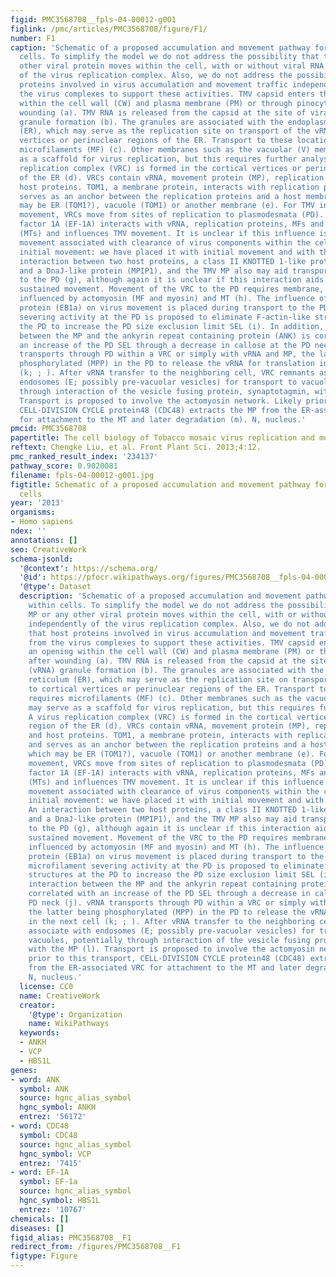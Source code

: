 ```yaml
---
figid: PMC3568708__fpls-04-00012-g001
figlink: /pmc/articles/PMC3568708/figure/F1/
number: F1
caption: 'Schematic of a proposed accumulation and movement pathway for TMV within
  cells. To simplify the model we do not address the possibility that the MP or any
  other viral protein moves within the cell, with or without viral RNA, independently
  of the virus replication complex. Also, we do not address the possibility that host
  proteins involved in virus accumulation and movement traffic independently from
  the virus complexes to support these activities. TMV capsid enters through an opening
  within the cell wall (CW) and plasma membrane (PM) or through pinocytosis after
  wounding (a). TMV RNA is released from the capsid at the site of viral RNA (vRNA)
  granule formation (b). The granules are associated with the endoplasmic reticulum
  (ER), which may serve as the replication site on transport of the vRNA to cortical
  vertices or perinuclear regions of the ER. Transport to these locations requires
  microfilaments (MF) (c). Other membranes such as the vacuolar (V) membrane may serve
  as a scaffold for virus replication, but this requires further analysis. A virus
  replication complex (VRC) is formed in the cortical vertices or perinuclear region
  of the ER (d). VRCs contain vRNA, movement protein (MP), replication proteins and
  host proteins. TOM1, a membrane protein, interacts with replication proteins and
  serves as an anchor between the replication proteins and a host membrane, which
  may be ER (TOM1?), vacuole (TOM1) or another membrane (e). For TMV intercellular
  movement, VRCs move from sites of replication to plasmodesmata (PD). Elongation
  factor 1A (EF-1A) interacts with vRNA, replication proteins, MFs and microtubules
  (MTs) and influences TMV movement. It is unclear if this influence is on sustained
  movement associated with clearance of virus components within the cell, or with
  initial movement: we have placed it with initial movement and with the MF (f). An
  interaction between two host proteins, a class II KNOTTED 1-like protein (NTH201)
  and a DnaJ-like protein (MPIP1), and the TMV MP also may aid transport of virus
  to the PD (g), although again it is unclear if this interaction aids initial or
  sustained movement. Movement of the VRC to the PD requires membrane, and may be
  influenced by actomyosin (MF and myosin) and MT (h). The influence of the MT end-binding
  protein (EB1a) on virus movement is placed during transport to the PD (h). MP microfilament
  severing activity at the PD is proposed to eliminate F-actin-like structures at
  the PD to increase the PD size exclusion limit SEL (i). In addition, interaction
  between the MP and the ankyrin repeat containing protein (ANK) is correlated with
  an increase of the PD SEL through a decrease in callose at the PD neck (j). vRNA
  transports through PD within a VRC or simply with vRNA and MP, the latter being
  phosphorylated (MPP) in the PD to release the vRNA for translation in the next cell
  (k; ; ). After vRNA transfer to the neighboring cell, VRC remnants associate with
  endosomes (E; possibly pre-vacuolar vesicles) for transport to vacuoles, potentially
  through interaction of the vesicle fusing protein, synaptotagmin, with the MP (l).
  Transport is proposed to involve the actomyosin network. Likely prior to this transport,
  CELL-DIVISION CYCLE protein48 (CDC48) extracts the MP from the ER-associated VRC
  for attachment to the MT and later degradation (m). N, nucleus.'
pmcid: PMC3568708
papertitle: The cell biology of Tobacco mosaic virus replication and movement.
reftext: Chengke Liu, et al. Front Plant Sci. 2013;4:12.
pmc_ranked_result_index: '234137'
pathway_score: 0.9020081
filename: fpls-04-00012-g001.jpg
figtitle: Schematic of a proposed accumulation and movement pathway for TMV within
  cells
year: '2013'
organisms:
- Homo sapiens
ndex: ''
annotations: []
seo: CreativeWork
schema-jsonld:
  '@context': https://schema.org/
  '@id': https://pfocr.wikipathways.org/figures/PMC3568708__fpls-04-00012-g001.html
  '@type': Dataset
  description: 'Schematic of a proposed accumulation and movement pathway for TMV
    within cells. To simplify the model we do not address the possibility that the
    MP or any other viral protein moves within the cell, with or without viral RNA,
    independently of the virus replication complex. Also, we do not address the possibility
    that host proteins involved in virus accumulation and movement traffic independently
    from the virus complexes to support these activities. TMV capsid enters through
    an opening within the cell wall (CW) and plasma membrane (PM) or through pinocytosis
    after wounding (a). TMV RNA is released from the capsid at the site of viral RNA
    (vRNA) granule formation (b). The granules are associated with the endoplasmic
    reticulum (ER), which may serve as the replication site on transport of the vRNA
    to cortical vertices or perinuclear regions of the ER. Transport to these locations
    requires microfilaments (MF) (c). Other membranes such as the vacuolar (V) membrane
    may serve as a scaffold for virus replication, but this requires further analysis.
    A virus replication complex (VRC) is formed in the cortical vertices or perinuclear
    region of the ER (d). VRCs contain vRNA, movement protein (MP), replication proteins
    and host proteins. TOM1, a membrane protein, interacts with replication proteins
    and serves as an anchor between the replication proteins and a host membrane,
    which may be ER (TOM1?), vacuole (TOM1) or another membrane (e). For TMV intercellular
    movement, VRCs move from sites of replication to plasmodesmata (PD). Elongation
    factor 1A (EF-1A) interacts with vRNA, replication proteins, MFs and microtubules
    (MTs) and influences TMV movement. It is unclear if this influence is on sustained
    movement associated with clearance of virus components within the cell, or with
    initial movement: we have placed it with initial movement and with the MF (f).
    An interaction between two host proteins, a class II KNOTTED 1-like protein (NTH201)
    and a DnaJ-like protein (MPIP1), and the TMV MP also may aid transport of virus
    to the PD (g), although again it is unclear if this interaction aids initial or
    sustained movement. Movement of the VRC to the PD requires membrane, and may be
    influenced by actomyosin (MF and myosin) and MT (h). The influence of the MT end-binding
    protein (EB1a) on virus movement is placed during transport to the PD (h). MP
    microfilament severing activity at the PD is proposed to eliminate F-actin-like
    structures at the PD to increase the PD size exclusion limit SEL (i). In addition,
    interaction between the MP and the ankyrin repeat containing protein (ANK) is
    correlated with an increase of the PD SEL through a decrease in callose at the
    PD neck (j). vRNA transports through PD within a VRC or simply with vRNA and MP,
    the latter being phosphorylated (MPP) in the PD to release the vRNA for translation
    in the next cell (k; ; ). After vRNA transfer to the neighboring cell, VRC remnants
    associate with endosomes (E; possibly pre-vacuolar vesicles) for transport to
    vacuoles, potentially through interaction of the vesicle fusing protein, synaptotagmin,
    with the MP (l). Transport is proposed to involve the actomyosin network. Likely
    prior to this transport, CELL-DIVISION CYCLE protein48 (CDC48) extracts the MP
    from the ER-associated VRC for attachment to the MT and later degradation (m).
    N, nucleus.'
  license: CC0
  name: CreativeWork
  creator:
    '@type': Organization
    name: WikiPathways
  keywords:
  - ANKH
  - VCP
  - HBS1L
genes:
- word: ANK
  symbol: ANK
  source: hgnc_alias_symbol
  hgnc_symbol: ANKH
  entrez: '56172'
- word: CDC48
  symbol: CDC48
  source: hgnc_alias_symbol
  hgnc_symbol: VCP
  entrez: '7415'
- word: EF-1A
  symbol: EF-1a
  source: hgnc_alias_symbol
  hgnc_symbol: HBS1L
  entrez: '10767'
chemicals: []
diseases: []
figid_alias: PMC3568708__F1
redirect_from: /figures/PMC3568708__F1
figtype: Figure
---
```

